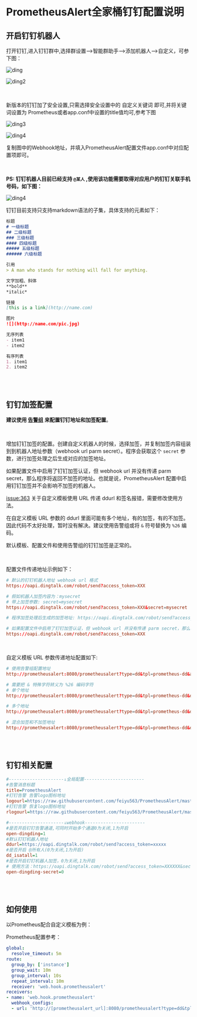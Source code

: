 # PrometheusAlert全家桶钉钉配置说明

## 开启钉钉机器人

打开钉钉,进入钉钉群中,选择群设置-->智能群助手-->添加机器人-->自定义，可参下图：

![ding](../images/dingding1.png)

![ding2](../images/dingding2.png)

<br/>

新版本的钉钉加了安全设置,只需选择安全设置中的 自定义关键词 即可,并将关键词设置为 Prometheus或者app.conf中设置的title值均可,参考下图

![ding3](../images/dingding3.png)

![ding4](../images/dingding4.png)

复制图中的Webhook地址，并填入PrometheusAlert配置文件app.conf中对应配置项即可。

<br/>

 **PS: 钉钉机器人目前已经支持 `@某人` ,使用该功能需要取得对应用户的钉钉关联手机号码，如下图：**

![ding4](../images/dingding5.png)

钉钉目前支持只支持markdown语法的子集，具体支持的元素如下：

```md
标题
# 一级标题
## 二级标题
### 三级标题
#### 四级标题
##### 五级标题
###### 六级标题

引用
> A man who stands for nothing will fall for anything.

文字加粗、斜体
**bold**
*italic*

链接
[this is a link](http://name.com)

图片
![](http://name.com/pic.jpg)

无序列表
- item1
- item2

有序列表
1. item1
2. item2
```

<br/>
<br/>

## 钉钉加签配置

**建议使用 [告警组](alertgroup.md) 来配置钉钉地址和加签配置**。

<br/>

增加钉钉加签的配置。创建自定义机器人的时候，选择加签，并复制加签内容组装到到机器人地址参数（webhook url parm secret）。程序会获取这个 `secret` 参数，进行加签处理之后生成对应的加签地址。

如果配置文件中启用了钉钉加签认证，但 webhook url 并没有传递 parm secret，那么程序将返回不加签的地址。也就是说，PrometheusAlert 配置中启用钉钉加签并不会影响不加签的机器人。

[issue:363](https://github.com/feiyu563/PrometheusAlert/issues/363) 关于自定义模板使用 URL 传递 ddurl 和签名报错，需要修改使用方法。

在自定义模板 URL 参数的 ddurl 里面可能有多个地址，有的加签，有的不加签。因此代码不太好处理，暂时没有解决。建议使用告警组或将 `&` 符号替换为 `%26` 编码。

默认模板、配置文件和使用告警组的钉钉加签是正常的。

<br/>

配置文件传递地址示例如下：

```conf
# 默认的钉钉机器人地址 webhook url 格式
https://oapi.dingtalk.com/robot/send?access_token=XXX

# 假如机器人加签内容为：mysecret
# 带上加签参数: secret=mysecret
https://oapi.dingtalk.com/robot/send?access_token=XXX&secret=mysecret

# 程序加签处理后生成的加签地址: https://oapi.dingtalk.com/robot/send?access_token=XXXXXX&timestamp=XXX&sign=XXX

# 如果配置文件中启用了钉钉加签认证，但 webhook url 并没有传递 parm secret，那么程序将返回不加签的地址
https://oapi.dingtalk.com/robot/send?access_token=XXX
```

<br/>

自定义模板 URL 参数传递地址配置如下:

```conf
# 使用告警组配置地址
http://prometheusalert:8080/prometheusalert?type=dd&tpl=prometheus-dd&alertgroup=xxx&at=xxx

# 需要把 & 特殊字符转义为 %26 编码字符
# 单个地址
http://prometheusalert:8080/prometheusalert?type=dd&tpl=prometheus-dd&ddurl=加签地址%26secret=xxx&at=xxx

# 多个地址
http://prometheusalert:8080/prometheusalert?type=dd&tpl=prometheus-dd&ddurl=加签地址%26secret=xxx,加签地址%26secret=xxx

# 混合加签和不加签地址
http://prometheusalert:8080/prometheusalert?type=dd&tpl=prometheus-dd&ddurl=不加签地址,加签地址%26secret=xxx
```

<br/>
<br/>

## 钉钉相关配置

```ini
#---------------------↓全局配置-----------------------
#告警消息标题
title=PrometheusAlert
#钉钉告警 告警logo图标地址
logourl=https://raw.githubusercontent.com/feiyu563/PrometheusAlert/master/doc/alert-center.png
#钉钉告警 恢复logo图标地址
rlogourl=https://raw.githubusercontent.com/feiyu563/PrometheusAlert/master/doc/alert-center.png

#---------------------↓webhook-----------------------
#是否开启钉钉告警通道,可同时开始多个通道0为关闭,1为开启
open-dingding=1
#默认钉钉机器人地址
ddurl=https://oapi.dingtalk.com/robot/send?access_token=xxxxx
#是否开启 @所有人(0为关闭,1为开启)
dd_isatall=1
#是否开启钉钉机器人加签，0为关闭,1为开启
# 使用方法：https://oapi.dingtalk.com/robot/send?access_token=XXXXXX&secret=mysecret
open-dingding-secret=0
```

<br/>
<br/>

## 如何使用

以Prometheus配合自定义模板为例：

Prometheus配置参考：

```yml
global:
  resolve_timeout: 5m
route:
  group_by: ['instance']
  group_wait: 10m
  group_interval: 10s
  repeat_interval: 10m
  receiver: 'web.hook.prometheusalert'
receivers:
- name: 'web.hook.prometheusalert'
  webhook_configs:
  - url: 'http://[prometheusalert_url]:8080/prometheusalert?type=dd&tpl=prometheus-dd&ddurl=钉钉机器人地址,钉钉机器人地址2&at=18888888888,18888888889'
```
